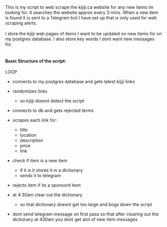 This is my script to web scrape the kijiji.ca website for any new items im looking for.  It searches the website approx every 3 mins.  When a new item is found it is sent to a Telegram bot I have set up that is only used for web scraping alerts.<br><br>
I store the kijiji web pages of items I want to be updated on new items for on my postgres database.
I also store key words I dont want new messages for.<br><br>

#### Basic Structure of the script:<br>
LOOP
  - connects to my postgres database and gets latest kijiji links
  - randomizes links
      - so kijiji doesnt detect the script
  - connects to db and gets rejected terms
  
  - scrapes each link for:
      - title
      - location
      - description
      - price
      - link
  - check if item is a new item
      - if it is it stores it in a dictionary
      - sends it to telegram
  - rejects item if its a sponsord item
  
  - at 4:30am clear out the dictionary
      - so that dictionary doesnt get too large and bogs down the script
    
  - dont send telegram message on first pass so that after clearing out the dictionary
   at 430am you dont get alot of new item messages
 
